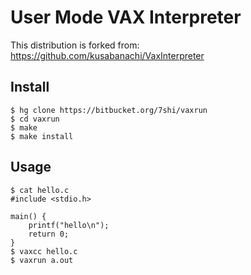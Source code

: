 # User Mode VAX Interpreter

This distribution is forked from:
https://github.com/kusabanachi/VaxInterpreter

## Install

```
$ hg clone https://bitbucket.org/7shi/vaxrun
$ cd vaxrun
$ make
$ make install
```

## Usage

```
$ cat hello.c
#include <stdio.h>

main() {
    printf("hello\n");
    return 0;
}
$ vaxcc hello.c
$ vaxrun a.out
```
